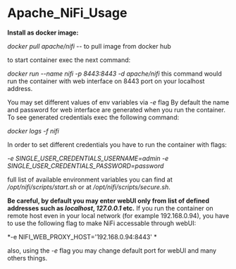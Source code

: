 # Apache_NiFi_Usage

**Install as docker image:**

*docker pull apache/nifi* -- to pull image from docker hub

to start container exec the next command:

*docker run --name nifi -p 8443:8443 -d apache/nifi*
this command would run the container with web interface on 8443 port on your localhost address.

You may set different values of env variables via *-e* flag
By default the name and password for web interface are generated when you run the container.
To see generated credentials exec the following command:

*docker logs -f nifi*

In order to set different credentials you have to run the container with flags:

*-e SINGLE_USER_CREDENTIALS_USERNAME=admin*
*-e SINGLE_USER_CREDENTIALS_PASSWORD=password*

full list of available environment variables you can find at */opt/nifi/scripts/start.sh* or at */opt/nifi/scripts/secure.sh*.

**Be careful, by default you may enter webUI only from list of defined addresses such as *localhost*, *127.0.0.1* etc.**
If you run the container on remote host even in your local network (for example 192.168.0.94), you have to use the following flag to make NiFi accessable through webUI:

*-e NIFI_WEB_PROXY_HOST='192.168.0.94:8443' *

also, using the *-e* flag you may change default port for webUI and many others things.

